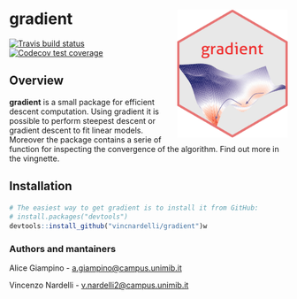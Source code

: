 <!-- README.md is generated from README.Rmd. Please edit that file -->

# gradient <img src="dev/img/hexlogo.png" align="right" width="200" />

<!-- badges: start -->
[![Travis build status](https://travis-ci.com/vincnardelli/gradient.svg?branch=master)](https://travis-ci.com/vincnardelli/gradient)
[![Codecov test coverage](https://codecov.io/gh/vincnardelli/gradient/branch/master/graph/badge.svg)](https://codecov.io/gh/vincnardelli/gradient?branch=master)
<!-- badges: end -->

## Overview

**gradient** is a small package for efficient descent computation. Using gradient it is possible to perform steepest descent or gradient descent to fit linear models. Moreover the package contains a serie of function for inspecting the convergence of the algorithm. Find out more in the vingnette.

## Installation

``` r
# The easiest way to get gradient is to install it from GitHub:
# install.packages("devtools")
devtools::install_github("vincnardelli/gradient")w
```


### Authors and mantainers
Alice Giampino - a.giampino@campus.unimib.it

Vincenzo Nardelli - v.nardelli2@campus.unimib.it
